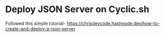 # Deploy JSON Server on Cyclic.sh

Followed this simple tutorial- https://chrisdevcode.hashnode.dev/how-to-create-and-deploy-a-json-server
